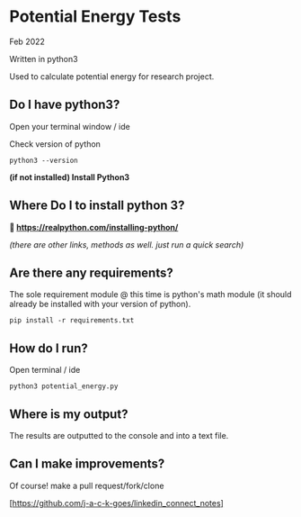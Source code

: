 # Potential Energy Tests

Feb 2022 

Written in python3

Used to calculate potential energy for research project. 

## Do I have python3?

Open your terminal window / ide

Check version of python

`python3 --version`

**(if not installed) Install Python3**

## Where Do I to install python 3?
**🔗 https://realpython.com/installing-python/**

*(there are other links, methods as well. just run a quick search)*

## Are there any requirements?

The sole requirement module @ this time is python's math module (it should already be installed with your version of python).

`pip install -r requirements.txt`

## How do I run?

Open terminal / ide

`python3 potential_energy.py`
	
## Where is my output?

The results are outputted to the console and into a text file. 

## Can I make improvements?
Of course! make a pull request/fork/clone

[https://github.com/j-a-c-k-goes/linkedin_connect_notes]
